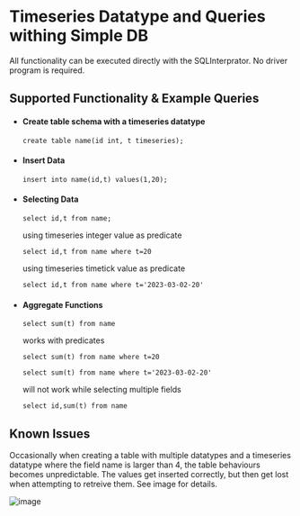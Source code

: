 # Timeseries Datatype and Queries withing Simple DB

All functionality can be executed directly with the SQLInterprator. No driver program is required.

## Supported Functionality & Example Queries

- #### Create table schema with a timeseries datatype
  ```create table name(id int, t timeseries);```

- #### Insert Data
  ```insert into name(id,t) values(1,20);```

- #### Selecting Data
  ```select id,t from name;```

  using timeseries integer value as predicate 

  ```select id,t from name where t=20```

  using timeseries timetick value as predicate

  ```select id,t from name where t='2023-03-02-20'```


- #### Aggregate Functions
  ```select sum(t) from name```

  works with predicates

  ```select sum(t) from name where t=20```

  ```select sum(t) from name where t='2023-03-02-20'```

  will not work while selecting multiple fields

  ```select id,sum(t) from name```


## Known Issues

Occasionally when creating a table with multiple datatypes and a timeseries datatype where the field name is larger than 4, the table behaviours becomes unpredictable. The values get inserted correctly, but then get lost when attempting to retreive them. See image for details.


![image](https://github.com/CS3543-Project/simpledb/assets/80433013/bed09f64-d8b7-4a7f-9da6-9e5d27435edf)



 
